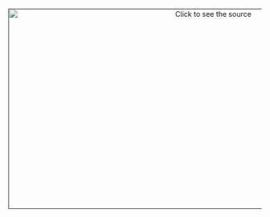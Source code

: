 <div align="center">
	<br>
	<a href="">
		<img src="./flexing.svg" width="800" height="400" alt="Click to see the source">
	</a>
	<br>
</div>



